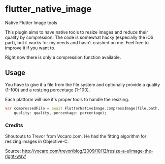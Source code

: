 # flutter_native_image
Native Flutter Image tools

This plugin aims to have native tools to resize images and reduce their quality by compression. The code is somewhat hacky (especially the iOS part), but it works for my needs and hasn't crashed on me. Feel free to improve it if you want to.

Right now there is only a compression function available.

## Usage
You have to give it a file from the file system and optionally provide a quality (1-100) and a resizing percentage (1-100).

Each platform will use it's proper tools to handle the resizing.

```dart
var compressedFile = await FlutterNativeImage.compressImage(file.path,
    quality: quality, percentage: percentage);
```

### Credits
Shoutouts to Trevor from Vocaro.com. He had the fitting algorithm for resizing images in Objective-C.

Source: http://vocaro.com/trevor/blog/2009/10/12/resize-a-uiimage-the-right-way/